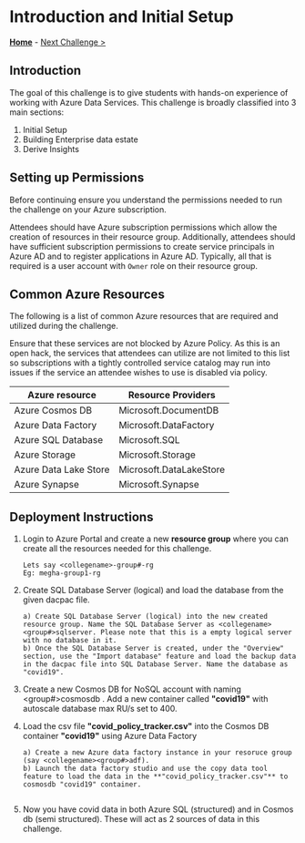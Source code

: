 # Introduction and Initial Setup

**[Home](../README.md)** - [Next Challenge >](./01-Background.md)

## Introduction

The goal of this challenge is to give students with hands-on experience of working with Azure Data Services. This challenge is broadly classified into 3 main sections: 

1) Initial Setup 
2) Building Enterprise data estate 
3) Derive Insights

## Setting up Permissions 

Before continuing ensure you understand the permissions needed to run the challenge on your Azure subscription.

Attendees should have Azure subscription permissions which allow the creation of resources in their resource group. Additionally, attendees should have sufficient subscription permissions to create service principals in Azure AD and to register applications in Azure AD. Typically, all that is required is a user account with `Owner` role on their resource group.

## Common Azure Resources

The following is a list of common Azure resources that are required and utilized during the challenge. 

Ensure that these services are not blocked by Azure Policy.  As this is an open hack, the services that attendees can utilize are not limited to this list so subscriptions with a tightly controlled service catalog may run into issues if the service an attendee wishes to use is disabled via policy.

| Azure resource           | Resource Providers |
| ------------------------ | --------------------------------------- |
| Azure Cosmos DB          | Microsoft.DocumentDB 
| Azure Data Factory       | Microsoft.DataFactory                   |
| Azure SQL Database       | Microsoft.SQL                           |
| Azure Storage            | Microsoft.Storage                       |
| Azure Data Lake Store    | Microsoft.DataLakeStore                 |
| Azure Synapse            | Microsoft.Synapse                       |


## Deployment Instructions 

1. Login to Azure Portal and create a new **resource group** where you can create all the resources needed for this challenge. 

   ```
   Lets say <collegename>-group#-rg 
   Eg: megha-group1-rg
   ```

2. Create SQL Database Server (logical) and load the database from the given dacpac file. 

    ```
    a) Create SQL Database Server (logical) into the new created resource group. Name the SQL Database Server as <collegename><group#>sqlserver. Please note that this is a empty logical server with no database in it.
    b) Once the SQL Database Server is created, under the "Overview" section, use the "Import database" feature and load the backup data in the dacpac file into SQL Database Server. Name the database as "covid19".
    ```

3. Create a new Cosmos DB for NoSQL account with naming <collegename><group#>cosmosdb . Add a new container called **"covid19"** with autoscale database max RU/s set to 400. 

4. Load the csv file **"covid_policy_tracker.csv"** into the Cosmos DB container **"covid19"** using Azure Data Factory 

    ```
    a) Create a new Azure data factory instance in your resoruce group (say <collegename><group#>adf). 
    b) Launch the data factory studio and use the copy data tool feature to load the data in the **"covid_policy_tracker.csv"** to cosmosdb "covid19" container.
     
    ```

5. Now  you have covid data in both Azure SQL (structured) and in Cosmos db (semi structured). These will act as 2 sources of data in this challenge. 
   
